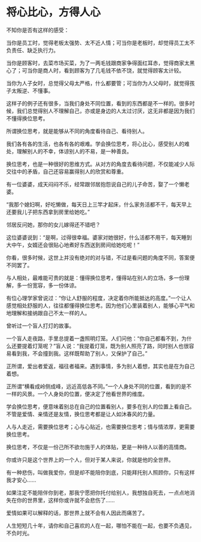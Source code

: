 # 将心比心，方得人心

不知你是否有这样的感受：

当你是员工时，觉得老板太强势、太不近人情；可当你是老板时，却觉得员工太不负责任、缺乏执行力。

当你是顾客时，去菜市场买菜，为了一两毛钱跟商家争得面红耳赤，觉得商家太黑心了；可当你是商人时，看到顾客为了几毛钱不依不饶，就觉得顾客太计较。

当你为人子女时，总觉得父母太严格，什么都要管；可当你为人父母时，就觉得孩子太叛逆、不懂事。

这样子的例子还有很多，当我们身处不同位置，看到的东西都是不一样的。很多时候，我们总觉得别人不理解自己，亦或是身边的人太过讨厌，这无非都是因为我们不懂得换位思考。

所谓换位思考，就是能够从不同的角度看待自己、看待别人。

我们各有各的生活，也各有各的艰难。学会换位思考，将心比心，感受别人的难处，理解别人的不幸，体谅别人的不易，是一种善良。

换位思考，也是一种很好的思维方式。从对方的角度去看待问题，不仅能减少人际交往中的矛盾，自己还容易赢得别人的欣赏和尊重。

有一位婆婆，成天闷闷不乐，经常跟邻居抱怨说自己的儿子命苦，娶了一个懒老婆。

“我那个媳妇啊，好吃懒做，每天日上三竿才起床，什么家务活都不干，每天早上还要我儿子把东西拿到房里给她吃。”

邻居反问她，那你的女儿嫁得还不错吧？

这位婆婆说到：“是啊，过得很幸福。婆家对她很好，什么活都不用干，每天睡到大中午，女婿还会很贴心地煮好东西送到房间给她吃呢！”

你看，很多时候，这世上并没有绝对的对与错，不过是看问题的角度不同，答案便不同罢了。

与人相处，最难能可贵的就是：懂得换位思考，懂得站在别人的立场，多一份理解，多一份宽容，多一份体谅。

有位心理学家曾说过：“你让人舒服的程度，决定着你所能抵达的高度。”一个让人感觉相处舒服的人，往往都懂得换位思考。因为他们心里装着别人，能够心平气和地理解和接纳跟自己不太一样的人。

曾听过一个盲人打灯的故事。

一个盲人走夜路，手里总提着一盏照明灯笼。人们问他：“你自己都看不到，为什么还要提着灯笼呢？”盲人说：“我提着灯笼，既为别人照亮了路，同时别人也很容易看到我，不会撞到我。这样既帮助了别人，又保护了自己。”
  
正所谓，爱出者爱返，福往者福来。遇到事情，多为别人着想，其实也是在为自己着想。

正所谓“横看成岭侧成峰，远近高低各不同。”一个人身处不同的位置，看到的是不一样的风景。一个人身处的位置，便决定了他看世界的维度。

学会换位思考，便意味着别总在自己的位置看别人，要多在别人的位置上看自己。不管是爱情、亲情还是友情，换位思考都是让人如沐春风的力量。

人与人走近，需要换位思考；心与心贴近，也需要换位思考；情与情浓厚，更需要换位思考。

换位思考，不仅是一份己所不欲勿施于人的体贴，更是一种待人以善的高情商。

你或许只是这个世界上的一个人，但对于某人来说，你就是他的全世界。

有一种悲伤，叫做我爱你，但是却不能陪你到底，只能拜托别人照顾你，只有这样我才安心……

如果注定不能陪伴你到老，那我宁愿把你托付给别人，我想独自死去，一点点地消失在你的世界里，这样你或许就不会悲伤了……

爱情如果可以解释的话，那世界上就不会有人因此而痛苦了。

人生短短几十年，请你和自己喜欢的人在一起，哪怕不能在一起，也要不负遇见，不负时光。
